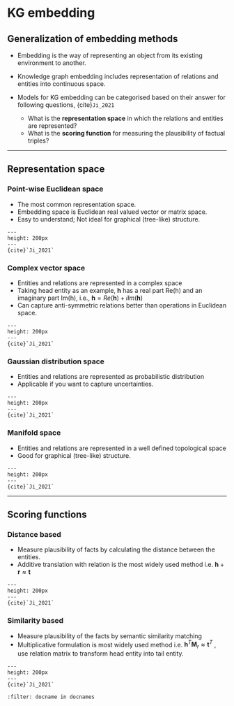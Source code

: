 KG embedding
===========================

## Generalization of embedding methods

- Embedding is the way of representing an object from its existing environment to another.

- Knowledge graph embedding includes representation of relations and entities into continuous space.

- Models for KG embedding can be categorised based on their answer for following questions, {cite}`Ji_2021`
  - What is the **representation space** in which the relations and entities are represented?
  - What is the **scoring function** for measuring the plausibility of factual triples?

----------


## Representation space

### Point-wise Euclidean space
- The most common representation space.
- Embedding space is Euclidean real valued vector or matrix space.
- Easy to understand; Not ideal for graphical (tree-like) structure.

```{figure} /imgs/kgembed_1.png
---
height: 200px
---
{cite}`Ji_2021`
```

### Complex vector space
- Entities and relations are represented in a complex space
- Taking head entity as an example, **h** has a real part Re(h) and an imaginary part Im(h), i.e., $\textbf{h}=Re(\textbf{h}) + i Im(\textbf{h})$
- Can capture anti-symmetric relations better than operations in Euclidean space.


```{figure} /imgs/kgembed_2.png
---
height: 200px
---
{cite}`Ji_2021`
```

### Gaussian distribution space
- Entities and relations are represented as probabilistic distribution
- Applicable if you want to capture uncertainties.


```{figure} /imgs/kgembed_3.png
---
height: 200px
---
{cite}`Ji_2021`
```


### Manifold space
- Entities and relations are represented in a well defined topological space
- Good for graphical (tree-like) structure.


```{figure} /imgs/kgembed_4.png
---
height: 200px
---
{cite}`Ji_2021`
```

----------


## Scoring functions

### Distance based
- Measure plausibility of facts by calculating the distance between the entities.
- Additive translation with relation is the most widely used method i.e.  $\textbf{h} + \textbf{r} \approx \textbf{t}$


```{figure} /imgs/kgembed_5.png
---
height: 200px
---
{cite}`Ji_2021`
```

### Similarity based
- Measure plausibility of the facts by semantic similarity matching
- Multiplicative formulation is most widely used method i.e. $\textbf{h}^T  \textbf{M}_r \approx \textbf{t}^T$	        , use relation matrix to transform head entity into tail entity.



```{figure} /imgs/kgembed_2.png
---
height: 200px
---
{cite}`Ji_2021`
```

```{bibliography}
:filter: docname in docnames
```
